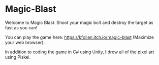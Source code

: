 # Magic-Blast

Welcome to Magic Blast.
Shoot your magic bolt and destroy the target as fast as you can!

You can play the game here: https://kfollen.itch.io/magic-blast (Maximize your web browser).

In addition to coding the game in C# using Unity, I drew all of the pixel art using Piskel.
